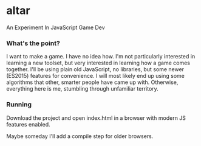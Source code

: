 # altar
An Experiment In JavaScript Game Dev

### What's the point?
I want to make a game. I have no idea how. I'm not particularly interested in learning a new toolset, but very interested in learning how a game comes together. I'll be using plain old JavaScript, no libraries, but some newer (ES2015) features for convenience. I will most likely end up using some algorithms that other, smarter people have came up with. Otherwise, everything here is me, stumbling through unfamiliar territory.

### Running
Download the project and open index.html in a browser with modern JS features enabled.

Maybe someday I'll add a compile step for older browsers.
